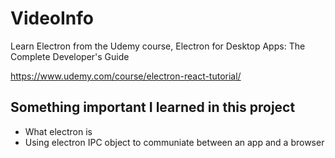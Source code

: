 # VideoInfo

Learn Electron from the Udemy course, Electron for Desktop Apps: The Complete Developer's Guide

https://www.udemy.com/course/electron-react-tutorial/

## Something important I learned in this project
 - What electron is
 - Using electron IPC object to communiate between an app and a browser
